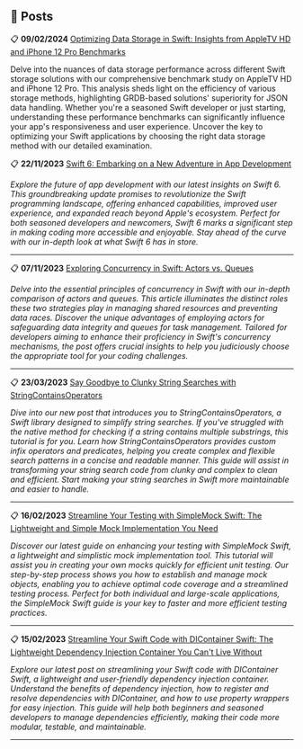 <script type="text/javascript">
        function googleTranslateElementInit() {
            new google.translate.TranslateElement({
                pageLanguage: 'auto',
                layout: google.translate.TranslateElement.InlineLayout.VERTICAL,
                autoDisplay: true
            }, 'google_translate_element');
        }
</script>
<script type="text/javascript" src="//translate.google.com/translate_a/element.js?cb=googleTranslateElementInit"></script>
<link rel="stylesheet" href="https://fonts.googleapis.com/css?family=Bungee Hairline&display=swap">

## 📓 Posts 

📋 **09/02/2024** [Optimizing Data Storage in Swift: Insights from AppleTV HD and iPhone 12 Pro Benchmarks](/2024/02/09/Cache_Types_Benchmark.md)

Delve into the nuances of data storage performance across different Swift storage solutions with our comprehensive benchmark study on AppleTV HD and iPhone 12 Pro. This analysis sheds light on the efficiency of various storage methods, highlighting GRDB-based solutions' superiority for JSON data handling. Whether you're a seasoned Swift developer or just starting, understanding these performance benchmarks can significantly influence your app's responsiveness and user experience. Uncover the key to optimizing your Swift applications by choosing the right data storage method with our detailed examination.

📋 **22/11/2023** [Swift 6: Embarking on a New Adventure in App Development](/2023/11/22/swift_6.md)

*Explore the future of app development with our latest insights on Swift 6. This groundbreaking update promises to revolutionize the Swift programming landscape, offering enhanced capabilities, improved user experience, and expanded reach beyond Apple's ecosystem. Perfect for both seasoned developers and newcomers, Swift 6 marks a significant step in making coding more accessible and enjoyable. Stay ahead of the curve with our in-depth look at what Swift 6 has in store.*

---

📋 **07/11/2023** [Exploring Concurrency in Swift: Actors vs. Queues](/2023/11/07/Actors_vs_Queues.md)

*Delve into the essential principles of concurrency in Swift with our in-depth comparison of actors and queues. This article illuminates the distinct roles these two strategies play in managing shared resources and preventing data races. Discover the unique advantages of employing actors for safeguarding data integrity and queues for task management. Tailored for developers aiming to enhance their proficiency in Swift's concurrency mechanisms, the post offers crucial insights to help you judiciously choose the appropriate tool for your coding challenges.*

---

📋 **23/03/2023** [Say Goodbye to Clunky String Searches with StringContainsOperators](/2023/03/23/Strings_Searches_Operations.md)

*Dive into our new post that introduces you to StringContainsOperators, a Swift library designed to simplify string searches. If you've struggled with the native method for checking if a string contains multiple substrings, this tutorial is for you. Learn how StringContainsOperators provides custom infix operators and predicates, helping you create complex and flexible search patterns in a concise and readable manner. This guide will assist in transforming your string search code from clunky and complex to clean and efficient. Start making your string searches in Swift more maintainable and easier to handle.*

---

📋 **16/02/2023** [Streamline Your Testing with SimpleMock Swift: The Lightweight and Simple Mock Implementation You Need](/2023/02/16/Testing_With_SimpleMock.md)

*Discover our latest guide on enhancing your testing with SimpleMock Swift, a lightweight and simplistic mock implementation tool. This tutorial will assist you in creating your own mocks quickly for efficient unit testing. Our step-by-step process shows you how to establish and manage mock objects, enabling you to achieve optimal code coverage and a streamlined testing process. Perfect for both individual and large-scale applications, the SimpleMock Swift guide is your key to faster and more efficient testing practices.*

---

📋 **15/02/2023** [Streamline Your Swift Code with DIContainer Swift: The Lightweight Dependency Injection Container You Can't Live Without](/2023/02/15/Swift_DIContainer_Guide.md)

*Explore our latest post on streamlining your Swift code with DIContainer Swift, a lightweight and user-friendly dependency injection container. Understand the benefits of dependency injection, how to register and resolve dependencies with DIContainer, and how to use property wrappers for easy injection. This guide will help both beginners and seasoned developers to manage dependencies efficiently, making their code more modular, testable, and maintainable.*

---
